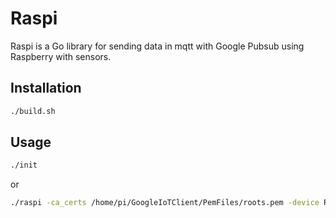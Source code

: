 # Raspi

Raspi is a Go library for sending data in mqtt with Google Pubsub using Raspberry with sensors.

## Installation

```bash
./build.sh
```

## Usage

```bash
./init
```
or
```bash
./raspi -ca_certs /home/pi/GoogleIoTClient/PemFiles/roots.pem -device Raspi -private_key /home/pi/GoogleIoTClient/PemFiles/private_key.pem -project cocoon-iot -region europe-west1 -registry cocoon-iot-registry -format line
```
